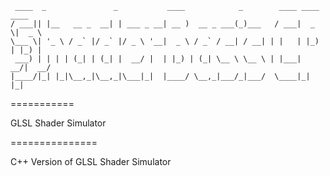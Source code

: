      ____  _               _           ____            _        ____ ____  ____  
    / ___|| |__   __ _  __| | ___ _ __| __ )  __ _ ___(_)___   / ___|  _ \|  _ \ 
    \___ \| '_ \ / _` |/ _` |/ _ \ '__|  _ \ / _` / __| / __| | |   | |_) | |_) |
     ___) | | | | (_| | (_| |  __/ |  | |_) | (_| \__ \ \__ \ | |___|  __/|  __/ 
    |____/|_| |_|\__,_|\__,_|\___|_|  |____/ \__,_|___/_|___/  \____|_|   |_|    
                                                                                 
         
===========

GLSL Shader Simulator

===============

C++ Version of GLSL Shader Simulator
